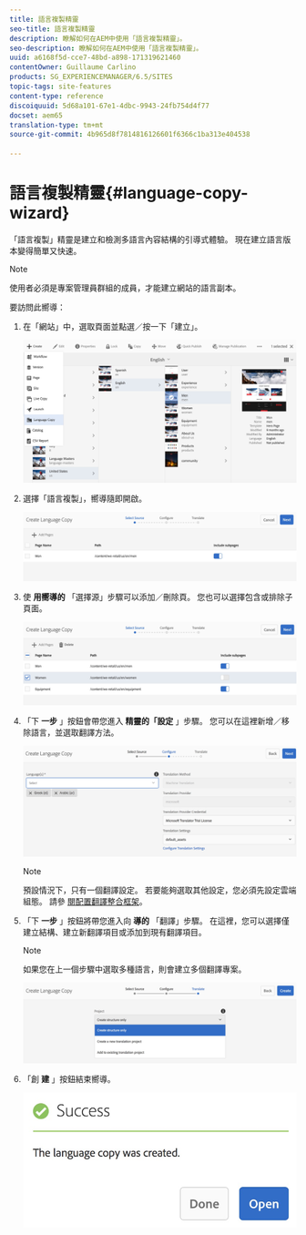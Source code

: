 ```yaml
---
title: 語言複製精靈
seo-title: 語言複製精靈
description: 瞭解如何在AEM中使用「語言複製精靈」。
seo-description: 瞭解如何在AEM中使用「語言複製精靈」。
uuid: a6168f5d-cce7-48bd-a898-171319621460
contentOwner: Guillaume Carlino
products: SG_EXPERIENCEMANAGER/6.5/SITES
topic-tags: site-features
content-type: reference
discoiquuid: 5d68a101-67e1-4dbc-9943-24fb754d4f77
docset: aem65
translation-type: tm+mt
source-git-commit: 4b965d8f7814816126601f6366c1ba313e404538

---
```



# 語言複製精靈{#language-copy-wizard}

「語言複製」精靈是建立和檢測多語言內容結構的引導式體驗。 現在建立語言版本變得簡單又快速。

>[!NOTE]
>
>使用者必須是專案管理員群組的成員，才能建立網站的語言副本。

要訪問此嚮導：

1. 在「網站」中，選取頁面並點選／按一下「建立」。

   ![chlimage_1-9](assets/chlimage_1-9.jpeg)

1. 選擇「語言複製」，嚮導隨即開啟。

   ![chlimage_1-10](assets/chlimage_1-10.jpeg)

1. 使 **用嚮導的** 「選擇源」步驟可以添加／刪除頁。 您也可以選擇包含或排除子頁面。

   ![chlimage_1-11](assets/chlimage_1-11.jpeg)

1. 「下 **一步** 」按鈕會帶您進入 **精靈的「設定** 」步驟。 您可以在這裡新增／移除語言，並選取翻譯方法。

   ![chlimage_1-12](assets/chlimage_1-12.jpeg)

   >[!NOTE]
   >
   >預設情況下，只有一個翻譯設定。 若要能夠選取其他設定，您必須先設定雲端組態。 請參 [閱配置翻譯整合框架](/help/sites-administering/tc-tic.md)。

1. 「下 **一步** 」按鈕將帶您進入向 **導的** 「翻譯」步驟。 在這裡，您可以選擇僅建立結構、建立新翻譯項目或添加到現有翻譯項目。

   >[!NOTE]
   >
   >如果您在上一個步驟中選取多種語言，則會建立多個翻譯專案。

   ![chlimage_1-13](assets/chlimage_1-13.jpeg)

1. 「創 **建** 」按鈕結束嚮導。

   ![chlimage_1-14](assets/chlimage_1-14.jpeg)

